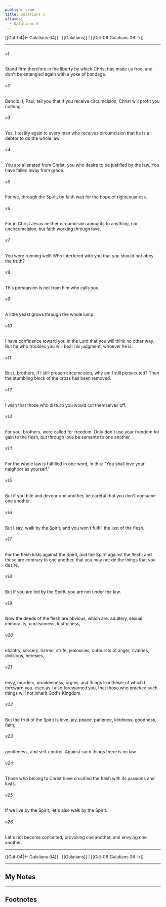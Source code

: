 ```yaml
---
publish: true
title: Galatians 5
aliases:
  - Galatians 5
---
```


[[Gal-04|← Galatians 04]] | [[Galatians]] | [[Gal-06|Galatians 06 →]]
***



###### v1 
Stand firm therefore in the liberty by which Christ has made us free, and don't be entangled again with a yoke of bondage. 

###### v2 
Behold, I, Paul, tell you that if you receive circumcision, Christ will profit you nothing. 

###### v3 
Yes, I testify again to every man who receives circumcision that he is a debtor to do the whole law. 

###### v4 
You are alienated from Christ, you who desire to be justified by the law. You have fallen away from grace. 

###### v5 
For we, through the Spirit, by faith wait for the hope of righteousness. 

###### v6 
For in Christ Jesus neither circumcision amounts to anything, nor uncircumcision, but faith working through love. 

###### v7 
You were running well! Who interfered with you that you should not obey the truth? 

###### v8 
This persuasion is not from him who calls you. 

###### v9 
A little yeast grows through the whole lump. 

###### v10 
I have confidence toward you in the Lord that you will think no other way. But he who troubles you will bear his judgment, whoever he is. 

###### v11 
But I, brothers, if I still preach circumcision, why am I still persecuted? Then the stumbling block of the cross has been removed. 

###### v12 
I wish that those who disturb you would cut themselves off. 

###### v13 
For you, brothers, were called for freedom. Only don't use your freedom for gain to the flesh, but through love be servants to one another. 

###### v14 
For the whole law is fulfilled in one word, in this: "You shall love your neighbor as yourself." 

###### v15 
But if you bite and devour one another, be careful that you don't consume one another. 

###### v16 
But I say, walk by the Spirit, and you won't fulfill the lust of the flesh. 

###### v17 
For the flesh lusts against the Spirit, and the Spirit against the flesh; and these are contrary to one another, that you may not do the things that you desire. 

###### v18 
But if you are led by the Spirit, you are not under the law. 

###### v19 
Now the deeds of the flesh are obvious, which are: adultery, sexual immorality, uncleanness, lustfulness, 

###### v20 
idolatry, sorcery, hatred, strife, jealousies, outbursts of anger, rivalries, divisions, heresies, 

###### v21 
envy, murders, drunkenness, orgies, and things like these; of which I forewarn you, even as I also forewarned you, that those who practice such things will not inherit God's Kingdom. 

###### v22 
But the fruit of the Spirit is love, joy, peace, patience, kindness, goodness, faith, 

###### v23 
gentleness, and self-control. Against such things there is no law. 

###### v24 
Those who belong to Christ have crucified the flesh with its passions and lusts. 

###### v25 
If we live by the Spirit, let's also walk by the Spirit. 

###### v26 
Let's not become conceited, provoking one another, and envying one another.

***
[[Gal-04|← Galatians 04]] | [[Galatians]] | [[Gal-06|Galatians 06 →]]

---
## My Notes

---
## Footnotes